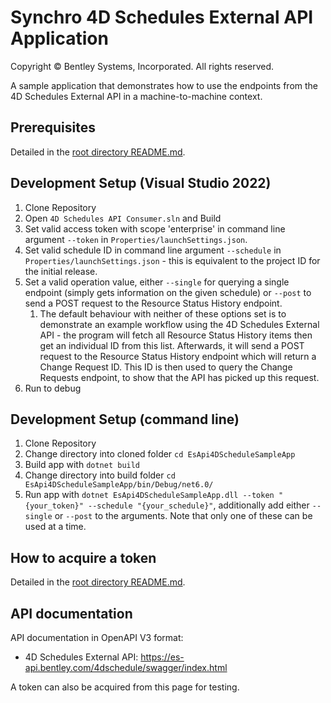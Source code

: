 # Synchro 4D Schedules External API Application

Copyright © Bentley Systems, Incorporated. All rights reserved.

A sample application that demonstrates how to use the endpoints from the 4D Schedules External API in a machine-to-machine context.

## Prerequisites

Detailed in the [root directory README.md](../README.md).

## Development Setup (Visual Studio 2022)

1. Clone Repository
2. Open `4D Schedules API Consumer.sln` and Build
3. Set valid access token with scope 'enterprise' in command line argument `--token` in `Properties/launchSettings.json`.
4. Set valid schedule ID in command line argument `--schedule` in `Properties/launchSettings.json` - this is equivalent to the project ID for the initial release.
5. Set a valid operation value, either `--single` for querying a single endpoint (simply gets information on the given schedule) or `--post` to send a POST request to the Resource Status History endpoint.
   1. The default behaviour with neither of these options set is to demonstrate an example workflow using the 4D Schedules External API - the program will fetch all Resource Status History items then get an individual ID from this list. Afterwards, it will send a POST request to the Resource Status History endpoint which will return a Change Request ID. This ID is then used to query the Change Requests endpoint, to show that the API has picked up this request.
6. Run to debug

## Development Setup (command line)

1. Clone Repository
2. Change directory into cloned folder `cd EsApi4DScheduleSampleApp`
3. Build app with `dotnet build`
4. Change directory into build folder `cd EsApi4DScheduleSampleApp/bin/Debug/net6.0/`
5. Run app with `dotnet EsApi4DScheduleSampleApp.dll --token "{your_token}" --schedule "{your_schedule}"`, additionally add either `--single` or `--post` to the arguments. Note that only one of these can be used at a time.

## How to acquire a token

Detailed in the [root directory README.md](../README.md).

## API documentation

API documentation in OpenAPI V3 format:
* 4D Schedules External API: https://es-api.bentley.com/4dschedule/swagger/index.html

A token can also be acquired from this page for testing.
